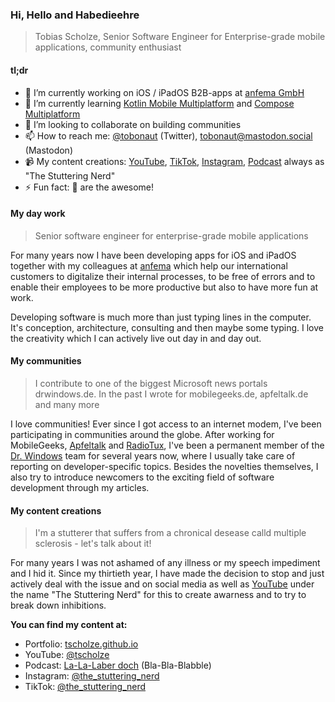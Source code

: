 ### Hi, Hello and Habedieehre
> Tobias Scholze, Senior Software Engineer for Enterprise-grade mobile applications, community enthusiast

#### tl;dr
- 🔭 I’m currently working on iOS / iPadOS B2B-apps at [anfema GmbH](https://anfe.ma/en)
- 🌱 I’m currently learning [Kotlin Mobile Multiplatform](https://kotlinlang.org/docs/multiplatform.html) and [Compose Multiplatform](https://www.jetbrains.com/lp/compose-multiplatform/)
- 👯 I’m looking to collaborate on building communities
- 📫 How to reach me: [@tobonaut](https://twitter.com/tobonaut) (Twitter), [tobonaut@mastodon.social](https://mastodon.social/@tobonaut) (Mastodon)
- 📹 My content creations: [YouTube](https://youtube.com/@tscholze), [TikTok](https://www.tiktok.com/@the_stuttering_nerd), [Instagram](https://www.instagram.com/the_stuttering_nerd), [Podcast](https://tscholze.github.io/podcast-la-la-laber-doch/) always as "The Stuttering Nerd"
- ⚡ Fun fact: 🐼 are the awesome!

#### My day work
> Senior software engineer for enterprise-grade mobile applications

For many years now I have been developing apps for iOS and iPadOS together with my colleagues at [anfema](https://anfe.ma) which help our international customers to digitalize their internal processes, to be free of errors and to enable their employees to be more productive but also to have more fun at work. 

Developing software is much more than just typing lines in the computer. It's conception, architecture, consulting and then maybe some typing. I love the creativity which I can actively live out day in and day out.

#### My communities
> I contribute to one of the biggest Microsoft news portals drwindows.de. In the past I wrote for mobilegeeks.de, apfeltalk.de and many more

I love communities! Ever since I got access to an internet modem, I've been participating in communities around the globe. After working for MobileGeeks, [Apfeltalk](https://apfeltalk.de) and [RadioTux](https://radiotux.de), I've been a permanent member of the [Dr. Windows](https://drwindows.de) team for several years now, where I usually take care of reporting on developer-specific topics. Besides the novelties themselves, I also try to introduce newcomers to the exciting field of software development through my articles.

#### My content creations
> I'm a stutterer that suffers from a chronical desease calld multiple sclerosis - let's talk about it!

For many years I was not ashamed of any illness or my speech impediment and I hid it. Since my thirtieth year, I have made the decision to stop and just actively deal with the issue and on social media as well as [YouTube](https://youtube.com/@tscholze) under the name "The Stuttering Nerd" for this to create awarness and to try to break down inhibitions.

**You can find my content at:**

- Portfolio: [tscholze.github.io](tscholze.github.io)
- YouTube: [@tscholze](https://youtube.com/@tscholze)
- Podcast: [La-La-Laber doch](https://tscholze.github.io/podcast-la-la-laber-doch/) (Bla-Bla-Blabble)
- Instagram: [@the_stuttering_nerd](https://www.instagram.com/the_stuttering_nerd)
- TikTok: [@the_stuttering_nerd](https://www.tiktok.com/@the_stuttering_nerd)
